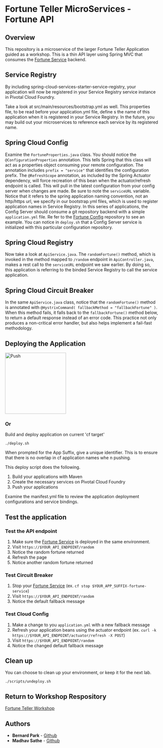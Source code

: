 # Fortune Teller MicroServices - Fortune API

## Overview
This repository is a microservice of the larger Fortune Teller Application guided as a workshop. This is a thin API layer using Spring MVC that consumes the [Fortune Service](https://github.com/bernardpark/fortune-teller-service) backend.

## Service Registry
By including spring-cloud-services-starter-service-registry, your application will now be registered in your Service Registry service instance in Pivotal Cloud Foundry.

Take a look at src/main/resources/bootstrap.yml as well. This properties file, to be read before your application.yml file, define s the name of this application when it is registered in your Service Registry. In the future, you may build out your microservices to reference each service by its registered name.

## Spring Cloud Config
Examine the `FortuneProperties.java` class. You should notice the `@ConfigurationProperties` annotation. This tells Spring that this class will act as a properties object consuming your remote configuration. The annotation includes `prefix = "service"` that identifies the configuration prefix. The `@RefreshScope` annotation, as included by the Spring Actuator dependency, will force recreation of this bean when the actuator/refresh endpoint is called. This will pull in the latest configuration from your config server when changes are made. 
Be sure to note the `serviceURL` variable. Notice that it refers to the spring application naming convention, not an http/https url, we specify in our bootstrap.yml files, which is used to register application names in Service Registry.
In this series of applications, the Config Server should consume a git repository backend with a simple `application.yml` file. Re
fer to the [Fortune Config](https://github.com/bernardpark/fortune-teller-config) repository to see an example. You can notice in `deploy.sh` that a Config Server service is initialized with this particular configuration repository.

## Spring Cloud Registry
Now take a look at `ApiService.java`. The `randomFortune()` method, which is invoked in the method mapped to `/random` endpoint in `ApiController.java`, makes a rest call to the `serviceURL` endpoint we saw earlier. By doing so, this application is referring to the binded Service Registry to call the service application.

## Spring Cloud Circuit Breaker
In the same `ApiService.java` class, notice that the `randomFortune()` method is annotated with `@HystrixCommand( fallbackMethod = "fallbackFortune" )`. When this method fails, it falls back to the `fallbackFortune()` method below, to return a default response instead of an error code. This practice not only produces a non-critical error handler, but also helps implement a fail-fast methodology.

## Deploying the Application
<a href="https://push-to.cfapps.io?repo=https%3A%2F%2Fgithub.com%2Fmsathe-tech%2Ffortune-teller.git">
        <img src="https://push-to.cfapps.io/ui/assets/images/Push-to-Pivotal-Light.svg" width="200" alt="Push">
</a>

### Or

Build and deploy application on current 'cf target'

```
./deploy.sh
```
When prompted for the App Suffix, give a unique identifier. This is to ensure that there is no overlap in cf application names whe
n pushing.

This deploy script does the following.
1. Build your applications with Maven
1. Create the necessary services on Pivotal Cloud Foundry
1. Push your applications

Examine the manifest.yml file to review the application deployment configurations and service bindings.

## Test the application

### Test the API endpoint
1. Make sure the [Fortune Service](https://github.com/bernardpark/fortune-teller-service) is deployed in the same environment.
1. Visit `https://$YOUR_API_ENDPOINT/random`
1. Notice the random fortune returned
1. Refresh the page
1. Notice another random fortune returned

### Test Circuit Breaker
1. Stop your [Fortune Service](https://github.com/bernardpark/fortune-teller-service) (ex. `cf stop $YOUR_APP_SUFFIX-fortune-service`)
1. Visit `https://$YOUR_API_ENDPOINT/random`
1. Notice the default fallback message

### Test Cloud Config
1. Make a change to you `application.yml` with a new fallback message
1. Refresh your application beans using the actuator endpoint (ex. `curl -k https://$YOUR_API_ENDPOINT/actuator/refresh -X POST`)
1. Visit `https://$YOUR_API_ENDPOINT/random`
1. Notice the changed default fallback message

## Clean up

You can choose to clean up your environment, or keep it for the next lab.

```
./scripts/undeploy.sh
```

## Return to Workshop Respository
[Fortune Teller Workshop](https://github.com/msathe-tech/fortune-teller)

## Authors
* **Bernard Park** - [Github](https://github.com/bernardpark)
* **Madhav Sathe** - [Github](https://github.com/msathe-tech)
